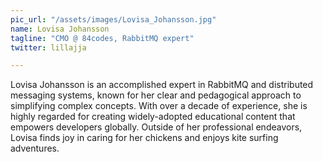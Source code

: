 ```yaml
---
pic_url: "/assets/images/Lovisa_Johansson.jpg"
name: Lovisa Johansson
tagline: "CMO @ 84codes, RabbitMQ expert"
twitter: lillajja

---
```

Lovisa Johansson is an accomplished expert in RabbitMQ and distributed messaging systems, known for her clear and pedagogical approach to simplifying complex concepts. With over a decade of experience, she is highly regarded for creating widely-adopted educational content that empowers developers globally. Outside of her professional endeavors, Lovisa finds joy in caring for her chickens and enjoys kite surfing adventures.
